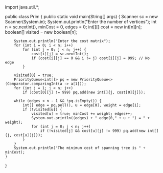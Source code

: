 import java.util.*;

public class Prim {
    public static void main(String[] args) {
        Scanner sc = new Scanner(System.in);
        System.out.println("Enter the number of vertices");
        int n = sc.nextInt(), minCost = 0, edges = 0;
        int[][] cost = new int[n][n];
        boolean[] visited = new boolean[n];

        System.out.println("Enter the cost matrix");
        for (int i = 0; i < n; i++)
            for (int j = 0; j < n; j++) {
                cost[i][j] = sc.nextInt();
                if (cost[i][j] == 0 && i != j) cost[i][j] = 999; // No edge
            }

        visited[0] = true;
        PriorityQueue<int[]> pq = new PriorityQueue<>(Comparator.comparingInt(a -> a[1]));
        for (int j = 1; j < n; j++)
            if (cost[0][j] != 999) pq.add(new int[]{j, cost[0][j]});

        while (edges < n - 1 && !pq.isEmpty()) {
            int[] edge = pq.poll(), u = edge[0], weight = edge[1];
            if (!visited[u]) {
                visited[u] = true; minCost += weight; edges++;
                System.out.println((edges) + " edge(0," + u + ") = " + weight);
                for (int j = 0; j < n; j++)
                    if (!visited[j] && cost[u][j] != 999) pq.add(new int[]{j, cost[u][j]});
            }
        }
        System.out.println("The minimum cost of spanning tree is " + minCost);
    }
}
